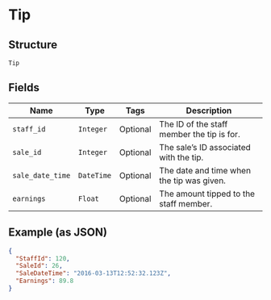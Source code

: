 
# Tip

## Structure

`Tip`

## Fields

| Name | Type | Tags | Description |
|  --- | --- | --- | --- |
| `staff_id` | `Integer` | Optional | The ID of the staff member the tip is for. |
| `sale_id` | `Integer` | Optional | The sale’s ID associated with the tip. |
| `sale_date_time` | `DateTime` | Optional | The date and time when the tip was given. |
| `earnings` | `Float` | Optional | The amount tipped to the staff member. |

## Example (as JSON)

```json
{
  "StaffId": 120,
  "SaleId": 26,
  "SaleDateTime": "2016-03-13T12:52:32.123Z",
  "Earnings": 89.8
}
```

